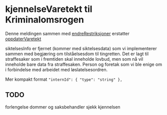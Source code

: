 # kjennelseVaretekt til Kriminalomsrogen
Denne meldingen sammen med [endreRestriksjoner](../endreRestriksjoner/readme.md) erstatter [oppdaterVaretekt](../oppdatervaretekt/readme.md)

siktelsesInfo er fjernet (kommer med siktelsesdata) som vi implementerer sammen med begjæring om tilståelsesdom til tingretten.
Det er lagt til straffesaker som i fremtiden skal inneholde lovbud, men som nå vil inneholde bare data fra straffesaken.
Person og foretak som vi ble enige om i forbindelse med arbeidet med løslatelsesordren.

Mer kompakt format `"internId": { "type": "string" },`

## TODO
forlengelse
dommer og saksbehandler
sjekk kjennelsen
